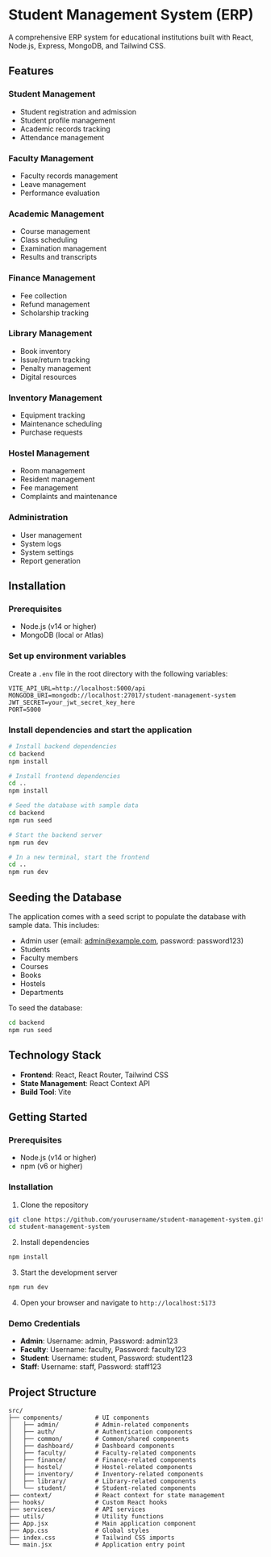 # Student Management System (ERP)

A comprehensive ERP system for educational institutions built with React, Node.js, Express, MongoDB, and Tailwind CSS.

## Features

### Student Management
- Student registration and admission
- Student profile management
- Academic records tracking
- Attendance management

### Faculty Management
- Faculty records management
- Leave management
- Performance evaluation

### Academic Management
- Course management
- Class scheduling
- Examination management
- Results and transcripts

### Finance Management
- Fee collection
- Refund management
- Scholarship tracking

### Library Management
- Book inventory
- Issue/return tracking
- Penalty management
- Digital resources

### Inventory Management
- Equipment tracking
- Maintenance scheduling
- Purchase requests

### Hostel Management
- Room management
- Resident management
- Fee management
- Complaints and maintenance

### Administration
- User management
- System logs
- System settings
- Report generation

## Installation

### Prerequisites

- Node.js (v14 or higher)
- MongoDB (local or Atlas)

### Set up environment variables

Create a `.env` file in the root directory with the following variables:

```
VITE_API_URL=http://localhost:5000/api
MONGODB_URI=mongodb://localhost:27017/student-management-system
JWT_SECRET=your_jwt_secret_key_here
PORT=5000
```

### Install dependencies and start the application

```bash
# Install backend dependencies
cd backend
npm install

# Install frontend dependencies
cd ..
npm install

# Seed the database with sample data
cd backend
npm run seed

# Start the backend server
npm run dev

# In a new terminal, start the frontend
cd ..
npm run dev
```

## Seeding the Database

The application comes with a seed script to populate the database with sample data. This includes:

- Admin user (email: admin@example.com, password: password123)
- Students
- Faculty members
- Courses
- Books
- Hostels
- Departments

To seed the database:

```bash
cd backend
npm run seed
```

## Technology Stack

- **Frontend**: React, React Router, Tailwind CSS
- **State Management**: React Context API
- **Build Tool**: Vite

## Getting Started

### Prerequisites

- Node.js (v14 or higher)
- npm (v6 or higher)

### Installation

1. Clone the repository
```bash
git clone https://github.com/yourusername/student-management-system.git
cd student-management-system
```

2. Install dependencies
```bash
npm install
```

3. Start the development server
```bash
npm run dev
```

4. Open your browser and navigate to `http://localhost:5173`

### Demo Credentials

- **Admin**: Username: admin, Password: admin123
- **Faculty**: Username: faculty, Password: faculty123
- **Student**: Username: student, Password: student123
- **Staff**: Username: staff, Password: staff123

## Project Structure

```
src/
├── components/         # UI components
│   ├── admin/          # Admin-related components
│   ├── auth/           # Authentication components
│   ├── common/         # Common/shared components
│   ├── dashboard/      # Dashboard components
│   ├── faculty/        # Faculty-related components
│   ├── finance/        # Finance-related components
│   ├── hostel/         # Hostel-related components
│   ├── inventory/      # Inventory-related components
│   ├── library/        # Library-related components
│   └── student/        # Student-related components
├── context/            # React context for state management
├── hooks/              # Custom React hooks
├── services/           # API services
├── utils/              # Utility functions
├── App.jsx             # Main application component
├── App.css             # Global styles
├── index.css           # Tailwind CSS imports
└── main.jsx            # Application entry point
```
